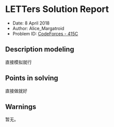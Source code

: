 # LETTers Solution Report

- Date: 8 April 2018
- Author: Alice_Margatroid
- Problem ID: [CodeForces - 415C ](https://vjudge.net/contest/221157#problem/C)

## Description modeling


直接模拟就行

## Points in solving

直接做就好

## Warnings

暂无。
